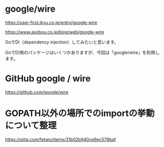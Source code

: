 # google/wire
https://user-first.ikyu.co.jp/entry/google-wire

https://www.asobou.co.jp/blog/web/google-wire


GoでDI（dependency injection）してみたいと思います。

GoでDI用のパッケージはいくつかありますが、今回は「google/wire」を利用します。

# GitHub google / wire
https://github.com/google/wire


# GOPATH以外の場所でのimportの挙動について整理
https://qiita.com/fetaro/items/31b02b940ce9ec579baf
